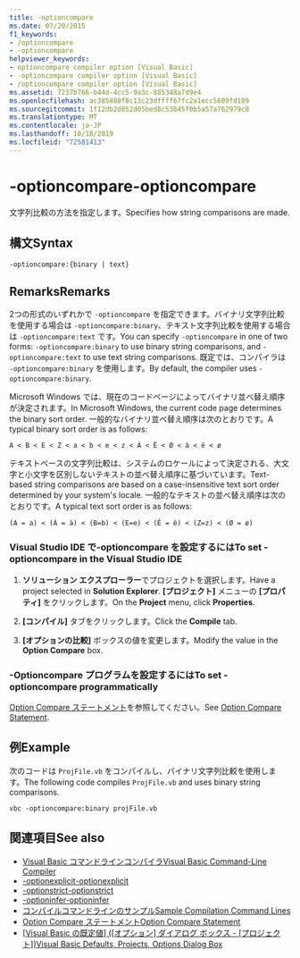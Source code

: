 ```yaml
---
title: -optioncompare
ms.date: 07/20/2015
f1_keywords:
- /optioncompare
- -optioncompare
helpviewer_keywords:
- optioncompare compiler option [Visual Basic]
- -optioncompare compiler option [Visual Basic]
- /optioncompare compiler option [Visual Basic]
ms.assetid: 7237b766-b44d-4cc5-9a3c-885348a7d9e4
ms.openlocfilehash: ac385880f8c13c23dffff67fc2a1ecc5609fd189
ms.sourcegitcommit: 1f12db2d852d05bed8c53845f0b5a57a762979c8
ms.translationtype: MT
ms.contentlocale: ja-JP
ms.lasthandoff: 10/18/2019
ms.locfileid: "72581413"
---
```

# <a name="-optioncompare"></a><span data-ttu-id="43aa9-102">-optioncompare</span><span class="sxs-lookup"><span data-stu-id="43aa9-102">-optioncompare</span></span>

<span data-ttu-id="43aa9-103">文字列比較の方法を指定します。</span><span class="sxs-lookup"><span data-stu-id="43aa9-103">Specifies how string comparisons are made.</span></span>

## <a name="syntax"></a><span data-ttu-id="43aa9-104">構文</span><span class="sxs-lookup"><span data-stu-id="43aa9-104">Syntax</span></span>

```console
-optioncompare:{binary | text}
```

## <a name="remarks"></a><span data-ttu-id="43aa9-105">Remarks</span><span class="sxs-lookup"><span data-stu-id="43aa9-105">Remarks</span></span>

<span data-ttu-id="43aa9-106">2つの形式のいずれかで `-optioncompare` を指定できます。バイナリ文字列比較を使用する場合は `-optioncompare:binary`、テキスト文字列比較を使用する場合は `-optioncompare:text` です。</span><span class="sxs-lookup"><span data-stu-id="43aa9-106">You can specify `-optioncompare` in one of two forms: `-optioncompare:binary` to use binary string comparisons, and `-optioncompare:text` to use text string comparisons.</span></span> <span data-ttu-id="43aa9-107">既定では、コンパイラは `-optioncompare:binary` を使用します。</span><span class="sxs-lookup"><span data-stu-id="43aa9-107">By default, the compiler uses `-optioncompare:binary`.</span></span>

<span data-ttu-id="43aa9-108">Microsoft Windows では、現在のコードページによってバイナリ並べ替え順序が決定されます。</span><span class="sxs-lookup"><span data-stu-id="43aa9-108">In Microsoft Windows, the current code page determines the binary sort order.</span></span> <span data-ttu-id="43aa9-109">一般的なバイナリ並べ替え順序は次のとおりです。</span><span class="sxs-lookup"><span data-stu-id="43aa9-109">A typical binary sort order is as follows:</span></span>

`A < B < E < Z < a < b < e < z < À < Ê < Ø < à < ê < ø`

<span data-ttu-id="43aa9-110">テキストベースの文字列比較は、システムのロケールによって決定される、大文字と小文字を区別しないテキストの並べ替え順序に基づいています。</span><span class="sxs-lookup"><span data-stu-id="43aa9-110">Text-based string comparisons are based on a case-insensitive text sort order determined by your system's locale.</span></span> <span data-ttu-id="43aa9-111">一般的なテキストの並べ替え順序は次のとおりです。</span><span class="sxs-lookup"><span data-stu-id="43aa9-111">A typical text sort order is as follows:</span></span>

`(A = a) < (À = à) < (B=b) < (E=e) < (Ê = ê) < (Z=z) < (Ø = ø)`

### <a name="to-set--optioncompare-in-the-visual-studio-ide"></a><span data-ttu-id="43aa9-112">Visual Studio IDE で-optioncompare を設定するには</span><span class="sxs-lookup"><span data-stu-id="43aa9-112">To set -optioncompare in the Visual Studio IDE</span></span>

1. <span data-ttu-id="43aa9-113">**ソリューション エクスプローラー**でプロジェクトを選択します。</span><span class="sxs-lookup"><span data-stu-id="43aa9-113">Have a project selected in **Solution Explorer**.</span></span> <span data-ttu-id="43aa9-114">**[プロジェクト]** メニューの **[プロパティ]** をクリックします。</span><span class="sxs-lookup"><span data-stu-id="43aa9-114">On the **Project** menu, click **Properties**.</span></span>

2. <span data-ttu-id="43aa9-115">**[コンパイル]** タブをクリックします。</span><span class="sxs-lookup"><span data-stu-id="43aa9-115">Click the **Compile** tab.</span></span>

3. <span data-ttu-id="43aa9-116">**[オプションの比較]** ボックスの値を変更します。</span><span class="sxs-lookup"><span data-stu-id="43aa9-116">Modify the value in the **Option Compare** box.</span></span>

### <a name="to-set--optioncompare-programmatically"></a><span data-ttu-id="43aa9-117">-Optioncompare プログラムを設定するには</span><span class="sxs-lookup"><span data-stu-id="43aa9-117">To set -optioncompare programmatically</span></span>

<span data-ttu-id="43aa9-118">[Option Compare ステートメント](../../../visual-basic/language-reference/statements/option-compare-statement.md)を参照してください。</span><span class="sxs-lookup"><span data-stu-id="43aa9-118">See [Option Compare Statement](../../../visual-basic/language-reference/statements/option-compare-statement.md).</span></span>

## <a name="example"></a><span data-ttu-id="43aa9-119">例</span><span class="sxs-lookup"><span data-stu-id="43aa9-119">Example</span></span>

<span data-ttu-id="43aa9-120">次のコードは `ProjFile.vb` をコンパイルし、バイナリ文字列比較を使用します。</span><span class="sxs-lookup"><span data-stu-id="43aa9-120">The following code compiles `ProjFile.vb` and uses binary string comparisons.</span></span>

```console
vbc -optioncompare:binary projFile.vb
```

## <a name="see-also"></a><span data-ttu-id="43aa9-121">関連項目</span><span class="sxs-lookup"><span data-stu-id="43aa9-121">See also</span></span>

- [<span data-ttu-id="43aa9-122">Visual Basic コマンドラインコンパイラ</span><span class="sxs-lookup"><span data-stu-id="43aa9-122">Visual Basic Command-Line Compiler</span></span>](../../../visual-basic/reference/command-line-compiler/index.md)
- [<span data-ttu-id="43aa9-123">-optionexplicit</span><span class="sxs-lookup"><span data-stu-id="43aa9-123">-optionexplicit</span></span>](../../../visual-basic/reference/command-line-compiler/optionexplicit.md)
- [<span data-ttu-id="43aa9-124">-optionstrict</span><span class="sxs-lookup"><span data-stu-id="43aa9-124">-optionstrict</span></span>](../../../visual-basic/reference/command-line-compiler/optionstrict.md)
- [<span data-ttu-id="43aa9-125">-optioninfer</span><span class="sxs-lookup"><span data-stu-id="43aa9-125">-optioninfer</span></span>](../../../visual-basic/reference/command-line-compiler/optioninfer.md)
- [<span data-ttu-id="43aa9-126">コンパイルコマンドラインのサンプル</span><span class="sxs-lookup"><span data-stu-id="43aa9-126">Sample Compilation Command Lines</span></span>](../../../visual-basic/reference/command-line-compiler/sample-compilation-command-lines.md)
- [<span data-ttu-id="43aa9-127">Option Compare ステートメント</span><span class="sxs-lookup"><span data-stu-id="43aa9-127">Option Compare Statement</span></span>](../../../visual-basic/language-reference/statements/option-compare-statement.md)
- <span data-ttu-id="43aa9-128">[[Visual Basic の既定値] ([オプション] ダイアログ ボックス - [プロジェクト])](/visualstudio/ide/reference/visual-basic-defaults-projects-options-dialog-box)</span><span class="sxs-lookup"><span data-stu-id="43aa9-128">[Visual Basic Defaults, Projects, Options Dialog Box](/visualstudio/ide/reference/visual-basic-defaults-projects-options-dialog-box)</span></span>
